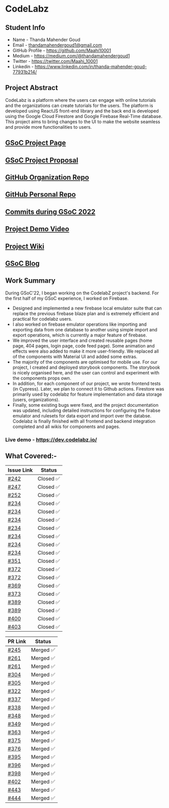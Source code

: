 # CodeLabz

## Student Info

- Name - Thanda Mahender Goud
- Email - thandamahendergoud1@gmail.com
- GitHub Profile - https://github.com/Maahi10001
- Medium - https://medium.com/@thandamahendergoud1
- Twitter - https://twitter.com/Maahi_10001
- Linkedin - https://www.linkedin.com/in/thanda-mahender-goud-77931b214/
## Project Abstract

CodeLabz is a platform where the users can engage with online tutorials and the organizations can create tutorials for the users. The platform is developed using ReactJS front-end library and the back end is developed using the Google Cloud Firestore and Google Firebase Real-Time database. This project aims to bring changes to the UI to make the website seamless and provide more functionalities to users.

## [GSoC Project Page](https://summerofcode.withgoogle.com/programs/2022/projects/zwGmPCW4)

## [GSoC Project Proposal](https://drive.google.com/file/d/1rZIGdOAUsiqNNvIuBbtArY7OYG5-Xrfw/view?usp=sharing)

## [GitHub Organization Repo](https://github.com/scorelab/Codelabz)

## [GitHub Personal Repo](https://github.com/Maahi10001/Codelabz)

## [Commits during GSoC 2022](https://github.com/scorelab/Codelabz/commits?author=maahi10001)

## [Project Demo Video](https://www.youtube.com/watch?v=ro7bVbgWIm4)

## [Project Wiki](https://github.com/scorelab/Codelabz/wiki)

## [GSoC Blog](https://medium.com/me/stories/public)

## Work Summary

During GSoC'22, I began working on the CodelabZ project's backend. For the first half of my GSoC experience, I worked on Firebase.
- Designed and implemented a new firebase local emulator suite that can replace the previous firebase blaze plan and is extremely efficient and practical for codelabz users.
- I also worked on firebase emulator operations like importing and exporting data from one database to another using simple import and export operations, which is currently a major feature of firebase.
- We improved the user interface and created reusable pages (home page, 404 pages, login page, code feed page). Some animation and effects were also added to make it more user-friendly. We replaced all of the components with Material UI and added some extras.
- The majority of the components are optimised for mobile use. For our project, I created and deployed storybook components. The storybook is nicely organised here, and the user can control and experiment with the components props own.
- In addition, for each component of our project, we wrote frontend tests (in Cypress). Later, we plan to connect it to Github actions. Firestore was primarily used by codelabz for feature implementation and data storage (users, organizations).
-   Finally, some existing bugs were fixed, and the project documentation was updated, including detailed instructions for configuring the firabse emulator and rulesets for data export and import over the databse. Codelabz is finally finished with all frontend and backend integration completed and all wikis for components and pages.
### Live demo - https://dev.codelabz.io/

## What Covered:-

| Issue Link   | Status         |
|--------------|----------------|
| [#242](https://github.com/scorelab/Codelabz/issues/242)| Closed ✅ | 
| [#247](https://github.com/scorelab/Codelabz/issues/247)| Closed ✅ |
| [#252](https://github.com/scorelab/Codelabz/issues/252)| Closed ✅ |
| [#234](https://github.com/scorelab/Codelabz/issues/234)| Closed ✅ |
| [#234](https://github.com/scorelab/Codelabz/issues/234)| Closed ✅ |
| [#234](https://github.com/scorelab/Codelabz/issues/234)| Closed ✅ |
| [#234](https://github.com/scorelab/Codelabz/issues/234)| Closed ✅ |
| [#234](https://github.com/scorelab/Codelabz/issues/234)| Closed ✅ |
| [#234](https://github.com/scorelab/Codelabz/issues/234)| Closed ✅ |
| [#234](https://github.com/scorelab/Codelabz/issues/234)| Closed ✅ |
| [#351](https://github.com/scorelab/Codelabz/issues/351)| Closed ✅ |
| [#372](https://github.com/scorelab/Codelabz/issues/372)| Closed ✅ |
| [#372](https://github.com/scorelab/Codelabz/issues/372)| Closed ✅ |
| [#369](https://github.com/scorelab/Codelabz/issues/369)| Closed ✅ |
| [#373](https://github.com/scorelab/Codelabz/issues/373)| Closed ✅ |
| [#389](https://github.com/scorelab/Codelabz/issues/389)| Closed ✅ |
| [#389](https://github.com/scorelab/Codelabz/issues/389)| Closed ✅ |
| [#400](https://github.com/scorelab/Codelabz/issues/400)| Closed ✅ |
| [#403](https://github.com/scorelab/Codelabz/issues/403)| Closed ✅ |

| PR Link   | Status         |  
|-----------|----------------|
| [#245](https://github.com/scorelab/Codelabz/pull/245) | Merged ✅ |
| [#261](https://github.com/scorelab/Codelabz/pull/261) | Merged ✅ |
| [#261](https://github.com/scorelab/Codelabz/pull/261) | Merged ✅ | 
| [#304](https://github.com/scorelab/Codelabz/pull/304) | Merged ✅ | 
| [#305](https://github.com/scorelab/Codelabz/pull/305) | Merged ✅ | 
| [#322](https://github.com/scorelab/Codelabz/pull/322) | Merged ✅ | 
| [#337](https://github.com/scorelab/Codelabz/pull/337) | Merged ✅ | 
| [#338](https://github.com/scorelab/Codelabz/pull/338) | Merged ✅ |
| [#348](https://github.com/scorelab/Codelabz/pull/348) | Merged ✅ | 
| [#349](https://github.com/scorelab/Codelabz/pull/349) | Merged ✅ | 
| [#363](https://github.com/scorelab/Codelabz/pull/363) | Merged ✅ | 
| [#375](https://github.com/scorelab/Codelabz/pull/375) | Merged ✅ | 
| [#376](https://github.com/scorelab/Codelabz/pull/376) | Merged ✅ | 
| [#395](https://github.com/scorelab/Codelabz/pull/395) | Merged ✅ | 
| [#396](https://github.com/scorelab/Codelabz/pull/396) | Merged ✅ | 
| [#398](https://github.com/scorelab/Codelabz/pull/398) | Merged ✅ | 
| [#402](https://github.com/scorelab/Codelabz/pull/402) | Merged ✅ | 
| [#443](https://github.com/scorelab/Codelabz/pull/443) | Merged ✅ | 
| [#444](https://github.com/scorelab/Codelabz/pull/444) | Merged ✅ |
